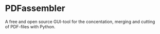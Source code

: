 # PDFassembler
A free and open source GUI-tool for the concentation, merging and cutting of PDF-files with Python.
